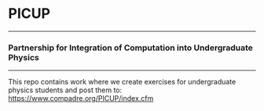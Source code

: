 # PICUP

-------------------------------------------------------------------------
### Partnership for Integration of Computation into Undergraduate Physics
-------------------------------------------------------------------------

This repo contains work where we create exercises for undergraduate physics students and post them to: https://www.compadre.org/PICUP/index.cfm
